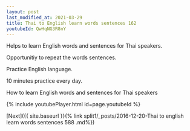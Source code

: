 ```yaml
---
layout: post
last_modified_at: 2021-03-29
title: Thai to English learn words sentences 162 
youtubeId: QwHqNG3R8nY
---
```

 
 
Helps to learn English words and sentences for Thai speakers.

Opportunitiy to repeat the words sentences. 

Practice English language. 
 
10 minutes practice every day. 
 
How to learn English words and sentences for Thai speakers 
 
{% include youtubePlayer.html id=page.youtubeId %}
 
 
[Next]({{ site.baseurl }}{% link  split1/_posts/2016-12-20-Thai to english learn words sentences 588 .md%})
 

